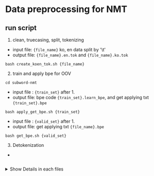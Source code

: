 # Data preprocessing for NMT

## run script
1. clean, truecasing, split, tokenizing
- input file: `{file_name}` ko, en data split by '\t'
- output file: `{file_name}.en.tok` and `{file_name}.ko.tok`
```
bash create_koen_tok.sh {file_name}
```
2. train and apply bpe for OOV
```
cd subword-nmt
```
- input file : `{train_set}` after 1.
- output file: bpe code `{train_set}.learn_bpe`, and get applying txt `{train_set}.bpe`
```
bash apply_get_bpe.sh {train_set}
```
- input file : `{valid_set}` after 1.
- output file: get applying txt `{file_name}.bpe`
```
bash get_bpe.sh {valid_set}
```
3. Detokenization
- 
```
```


<details>
<summary>Show Details in each files</summary>
<div>

### 1. clean the data
- remove special symbols
- remove sentence length < 5 or length > 70
```
python cleaning.py koen > ./data/koen.clean
```

### 2. Truecasing
- convert lower case in alphabet
```
python truecasing.py ./data/koen.clean > ./data/koen.clean.true
```

### 3. split the data
```
cd ./data/
```
```
cut -f1 koen.clean.true > koen.clean.true.ko
cut -f2 koen.clean.true > koen.clean.true.en

```

### 4. Tokenizing
- with mecab
```
cd ..
```
```
python ko_tokenizer.py ./data/koen.clean.true.ko > ./data/koen.clean.true.ko.tok
python en_tokenizer.py ./data/koen.clean.true.en > ./data/koen.clean.true.en.tok
```

### 5. Byte Pair Encoding
- ref [subword-nmt](https://github.com/rsennrich/subword-nmt)
0. settings
```
git clone https://github.com/rsennrich/subword-nmt
cd subword-nmt
```
1. train bpe by own data set(both ko,en)
```
python learn_bpe.py --input <own_ko_or_en_train_dataset> --output <ko_or_en_bpe>
```
2. apply bpe in own data set(both ko, en)
```
subword-nmt apply-bpe -c <ko_or_en_bpe> < <own_ko_or_en_train_dataset> > <output>
```

### 6. Detoknization
```
sed -r 's/(@@ )|(@@ ?$)//g' {file_name} > {file_name.detok}
```
</div>
</details>
